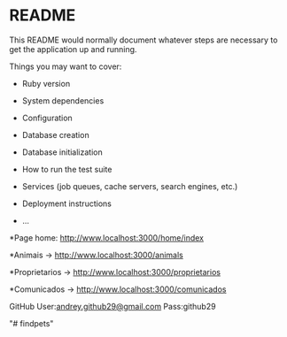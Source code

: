 # README

This README would normally document whatever steps are necessary to get the
application up and running.

Things you may want to cover:

* Ruby version

* System dependencies

* Configuration

* Database creation

* Database initialization

* How to run the test suite

* Services (job queues, cache servers, search engines, etc.)

* Deployment instructions

* ...

*Page home: http://www.localhost:3000/home/index

*Animais -> http://www.localhost:3000/animals

*Proprietarios -> http://www.localhost:3000/proprietarios

*Comunicados -> http://www.localhost:3000/comunicados

GitHub
User:andrey.github29@gmail.com
Pass:github29

"# findpets" 
